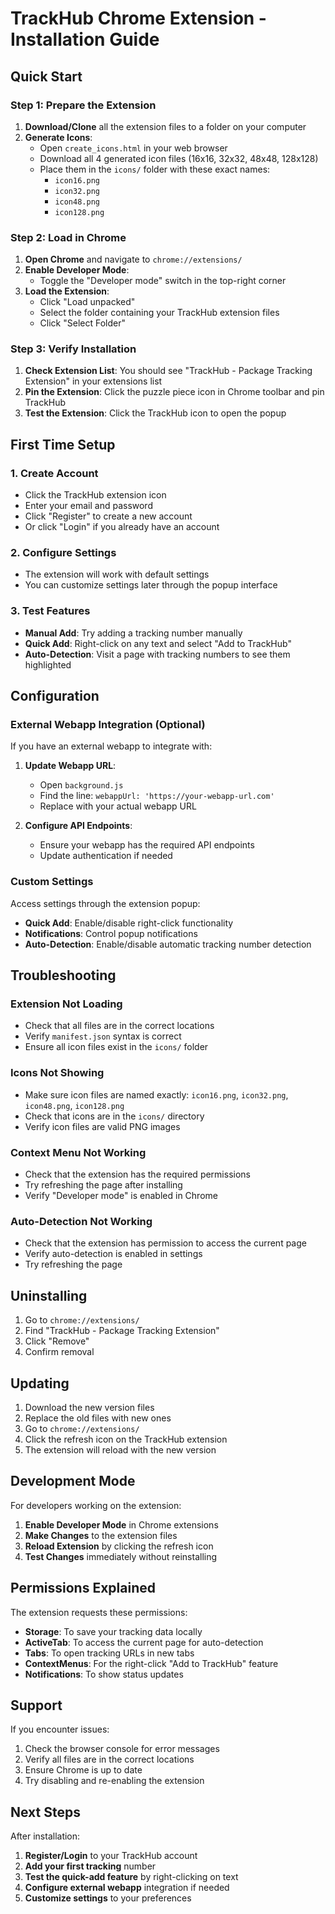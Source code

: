 # TrackHub Chrome Extension - Installation Guide

## Quick Start

### Step 1: Prepare the Extension

1. **Download/Clone** all the extension files to a folder on your computer
2. **Generate Icons**:
   - Open `create_icons.html` in your web browser
   - Download all 4 generated icon files (16x16, 32x32, 48x48, 128x128)
   - Place them in the `icons/` folder with these exact names:
     - `icon16.png`
     - `icon32.png`
     - `icon48.png`
     - `icon128.png`

### Step 2: Load in Chrome

1. **Open Chrome** and navigate to `chrome://extensions/`
2. **Enable Developer Mode**:
   - Toggle the "Developer mode" switch in the top-right corner
3. **Load the Extension**:
   - Click "Load unpacked"
   - Select the folder containing your TrackHub extension files
   - Click "Select Folder"

### Step 3: Verify Installation

1. **Check Extension List**: You should see "TrackHub - Package Tracking Extension" in your extensions list
2. **Pin the Extension**: Click the puzzle piece icon in Chrome toolbar and pin TrackHub
3. **Test the Extension**: Click the TrackHub icon to open the popup

## First Time Setup

### 1. Create Account
- Click the TrackHub extension icon
- Enter your email and password
- Click "Register" to create a new account
- Or click "Login" if you already have an account

### 2. Configure Settings
- The extension will work with default settings
- You can customize settings later through the popup interface

### 3. Test Features
- **Manual Add**: Try adding a tracking number manually
- **Quick Add**: Right-click on any text and select "Add to TrackHub"
- **Auto-Detection**: Visit a page with tracking numbers to see them highlighted

## Configuration

### External Webapp Integration (Optional)

If you have an external webapp to integrate with:

1. **Update Webapp URL**:
   - Open `background.js`
   - Find the line: `webappUrl: 'https://your-webapp-url.com'`
   - Replace with your actual webapp URL

2. **Configure API Endpoints**:
   - Ensure your webapp has the required API endpoints
   - Update authentication if needed

### Custom Settings

Access settings through the extension popup:
- **Quick Add**: Enable/disable right-click functionality
- **Notifications**: Control popup notifications
- **Auto-Detection**: Enable/disable automatic tracking number detection

## Troubleshooting

### Extension Not Loading
- Check that all files are in the correct locations
- Verify `manifest.json` syntax is correct
- Ensure all icon files exist in the `icons/` folder

### Icons Not Showing
- Make sure icon files are named exactly: `icon16.png`, `icon32.png`, `icon48.png`, `icon128.png`
- Check that icons are in the `icons/` directory
- Verify icon files are valid PNG images

### Context Menu Not Working
- Check that the extension has the required permissions
- Try refreshing the page after installing
- Verify "Developer mode" is enabled in Chrome

### Auto-Detection Not Working
- Check that the extension has permission to access the current page
- Verify auto-detection is enabled in settings
- Try refreshing the page

## Uninstalling

1. Go to `chrome://extensions/`
2. Find "TrackHub - Package Tracking Extension"
3. Click "Remove"
4. Confirm removal

## Updating

1. Download the new version files
2. Replace the old files with new ones
3. Go to `chrome://extensions/`
4. Click the refresh icon on the TrackHub extension
5. The extension will reload with the new version

## Development Mode

For developers working on the extension:

1. **Enable Developer Mode** in Chrome extensions
2. **Make Changes** to the extension files
3. **Reload Extension** by clicking the refresh icon
4. **Test Changes** immediately without reinstalling

## Permissions Explained

The extension requests these permissions:
- **Storage**: To save your tracking data locally
- **ActiveTab**: To access the current page for auto-detection
- **Tabs**: To open tracking URLs in new tabs
- **ContextMenus**: For the right-click "Add to TrackHub" feature
- **Notifications**: To show status updates

## Support

If you encounter issues:
1. Check the browser console for error messages
2. Verify all files are in the correct locations
3. Ensure Chrome is up to date
4. Try disabling and re-enabling the extension

## Next Steps

After installation:
1. **Register/Login** to your TrackHub account
2. **Add your first tracking** number
3. **Test the quick-add feature** by right-clicking on text
4. **Configure external webapp** integration if needed
5. **Customize settings** to your preferences
